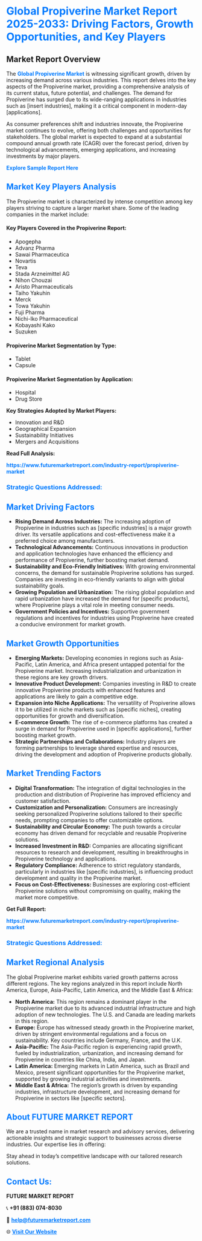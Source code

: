 <h1 style="color: #007BFF;">Global Propiverine Market Report 2025-2033: Driving Factors, Growth Opportunities, and Key Players</h1>

<section id="overview">
<h2>Market Report Overview</h2>
<p>The <a href="https://www.futuremarketreport.com/industry-report/propiverine-market" style="color: #007BFF; text-decoration: none;"><strong>Global Propiverine Market</strong></a> is witnessing significant growth, driven by increasing demand across various industries. This report delves into the key aspects of the Propiverine market, providing a comprehensive analysis of its current status, future potential, and challenges. The demand for Propiverine has surged due to its wide-ranging applications in industries such as [insert industries], making it a critical component in modern-day [applications].</p>
<p>As consumer preferences shift and industries innovate, the Propiverine market continues to evolve, offering both challenges and opportunities for stakeholders. The global market is expected to expand at a substantial compound annual growth rate (CAGR) over the forecast period, driven by technological advancements, emerging applications, and increasing investments by major players.</p>
</section>

<section id="overview">
<p><a href="https://www.futuremarketreport.com/request-sample/reportId=77852" style="color: #007BFF; text-decoration: none;"><strong>Explore Sample Report Here</strong></a></p>
</section>

<section id="key-players">
<h2 style="color: #007BFF;">Market Key Players Analysis</h2>
<p>The Propiverine market is characterized by intense competition among key players striving to capture a larger market share. Some of the leading companies in the market include:</p>
<h4>Key Players Covered in the Propiverine Report:</h4>
<ul><li>Apogepha</li><li>Advanz Pharma</li><li>Sawai Pharmaceutica</li><li>Novartis</li><li>Teva</li><li>Stada Arzneimittel AG</li><li>Nihon Chouzai</li><li>Aristo Pharmaceuticals</li><li>Taiho Yakuhin</li><li>Merck</li><li>Towa Yakuhin</li><li>Fuji Pharma</li><li>Nichi-Iko Pharmaceutical</li><li>Kobayashi Kako</li><li>Suzuken</li></ul>
<h4>Propiverine Market Segmentation by Type:</h4>
<ul><li>Tablet</li><li>Capsule</li></ul>

<h4>Propiverine Market Segmentation by Application:</h4>
<ul><li>Hospital</li><li>Drug Store</li></ul>
<p><strong>Key Strategies Adopted by Market Players:</strong></p>
<ul>
<li>Innovation and R&D</li>
<li>Geographical Expansion</li>
<li>Sustainability Initiatives</li>
<li>Mergers and Acquisitions</li>
</ul>
</section>

<section>
<p><strong>Read Full Analysis: </strong></p><a href="https://www.futuremarketreport.com/industry-report/propiverine-market" style="color: #007BFF; text-decoration: none;"><strong>https://www.futuremarketreport.com/industry-report/propiverine-market</strong></a>
<h3 style="color: #007BFF;">Strategic Questions Addressed:</h3>
</section>

<section id="driving-factors">
<h2 style="color: #007BFF;">Market Driving Factors</h2>
<ul>
<li><strong>Rising Demand Across Industries:</strong> The increasing adoption of Propiverine in industries such as [specific industries] is a major growth driver. Its versatile applications and cost-effectiveness make it a preferred choice among manufacturers.</li>
<li><strong>Technological Advancements:</strong> Continuous innovations in production and application technologies have enhanced the efficiency and performance of Propiverine, further boosting market demand.</li>
<li><strong>Sustainability and Eco-Friendly Initiatives:</strong> With growing environmental concerns, the demand for sustainable Propiverine solutions has surged. Companies are investing in eco-friendly variants to align with global sustainability goals.</li>
<li><strong>Growing Population and Urbanization:</strong> The rising global population and rapid urbanization have increased the demand for [specific products], where Propiverine plays a vital role in meeting consumer needs.</li>
<li><strong>Government Policies and Incentives:</strong> Supportive government regulations and incentives for industries using Propiverine have created a conducive environment for market growth.</li>
</ul>
</section>

<section id="growth-opportunities">
<h2 style="color: #007BFF;">Market Growth Opportunities</h2>
<ul>
<li><strong>Emerging Markets:</strong> Developing economies in regions such as Asia-Pacific, Latin America, and Africa present untapped potential for the Propiverine market. Increasing industrialization and urbanization in these regions are key growth drivers.</li>
<li><strong>Innovative Product Development:</strong> Companies investing in R&D to create innovative Propiverine products with enhanced features and applications are likely to gain a competitive edge.</li>
<li><strong>Expansion into Niche Applications:</strong> The versatility of Propiverine allows it to be utilized in niche markets such as [specific niches], creating opportunities for growth and diversification.</li>
<li><strong>E-commerce Growth:</strong> The rise of e-commerce platforms has created a surge in demand for Propiverine used in [specific applications], further boosting market growth.</li>
<li><strong>Strategic Partnerships and Collaborations:</strong> Industry players are forming partnerships to leverage shared expertise and resources, driving the development and adoption of Propiverine products globally.</li>
</ul>
</section>

<section id="trending-factors">
<h2 style="color: #007BFF;">Market Trending Factors</h2>
<ul>
<li><strong>Digital Transformation:</strong> The integration of digital technologies in the production and distribution of Propiverine has improved efficiency and customer satisfaction.</li>
<li><strong>Customization and Personalization:</strong> Consumers are increasingly seeking personalized Propiverine solutions tailored to their specific needs, prompting companies to offer customizable options.</li>
<li><strong>Sustainability and Circular Economy:</strong> The push towards a circular economy has driven demand for recyclable and reusable Propiverine solutions.</li>
<li><strong>Increased Investment in R&D:</strong> Companies are allocating significant resources to research and development, resulting in breakthroughs in Propiverine technology and applications.</li>
<li><strong>Regulatory Compliance:</strong> Adherence to strict regulatory standards, particularly in industries like [specific industries], is influencing product development and quality in the Propiverine market.</li>
<li><strong>Focus on Cost-Effectiveness:</strong> Businesses are exploring cost-efficient Propiverine solutions without compromising on quality, making the market more competitive.</li>
</ul>
</section>

<section>
<p><strong>Get Full Report: </strong></p><a href="https://www.futuremarketreport.com/industry-report/propiverine-market" style="color: #007BFF; text-decoration: none;"><strong>https://www.futuremarketreport.com/industry-report/propiverine-market</strong></a>
<h3 style="color: #007BFF;">Strategic Questions Addressed:</h3>
</section>


<section id="regional-analysis">
<h2 style="color: #007BFF;">Market Regional Analysis</h2>
<p>The global Propiverine market exhibits varied growth patterns across different regions. The key regions analyzed in this report include North America, Europe, Asia-Pacific, Latin America, and the Middle East & Africa:</p>
<ul>
<li><strong>North America:</strong> This region remains a dominant player in the Propiverine market due to its advanced industrial infrastructure and high adoption of new technologies. The U.S. and Canada are leading markets in this region.</li>
<li><strong>Europe:</strong> Europe has witnessed steady growth in the Propiverine market, driven by stringent environmental regulations and a focus on sustainability. Key countries include Germany, France, and the U.K.</li>
<li><strong>Asia-Pacific:</strong> The Asia-Pacific region is experiencing rapid growth, fueled by industrialization, urbanization, and increasing demand for Propiverine in countries like China, India, and Japan.</li>
<li><strong>Latin America:</strong> Emerging markets in Latin America, such as Brazil and Mexico, present significant opportunities for the Propiverine market, supported by growing industrial activities and investments.</li>
<li><strong>Middle East & Africa:</strong> The region’s growth is driven by expanding industries, infrastructure development, and increasing demand for Propiverine in sectors like [specific sectors].</li>
</ul>
</section>

<footer>
<h2 style="color: #007BFF;">About FUTURE MARKET REPORT</h2>
<p>We are a trusted name in market research and advisory services, delivering actionable insights and strategic support to businesses across diverse industries. Our expertise lies in offering:</p>

<p>Stay ahead in today’s competitive landscape with our tailored research solutions.</p>

<h2 style="color: #007BFF;">Contact Us:</h2>
<p><strong>FUTURE MARKET REPORT</strong></p>
<p>📞 <strong>+91 (883) 074-8030</strong></p>
<p>📧 <strong><a href="mailto:help@futuremarketreport.com" style="color: #007BFF;">help@futuremarketreport.com</a></strong></p>
<p>🌐 <strong><a href="https://www.futuremarketreport.com/" style="color: #007BFF;">Visit Our Website</a></strong></p>
</footer>